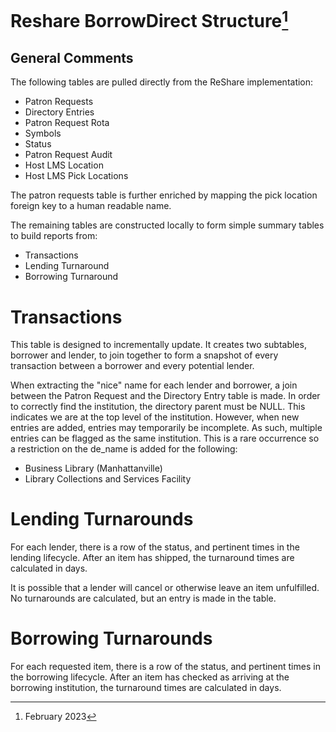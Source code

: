 # Reshare BorrowDirect Structure[^date]

## General Comments

The following tables are pulled directly from the ReShare implementation:

* Patron Requests
* Directory Entries
* Patron Request Rota
* Symbols
* Status
* Patron Request Audit
* Host LMS Location
* Host LMS Pick Locations

The patron requests table is further enriched by mapping the pick location foreign key to a human readable name.

The remaining tables are constructed locally to form simple summary tables to build reports from:

* Transactions
* Lending Turnaround
* Borrowing Turnaround


# Transactions
This table is designed to incrementally update.  It creates two subtables, borrower and lender, to join together to form a snapshot of every transaction between a borrower and every potential lender.

When extracting the "nice" name for each lender and borrower, a join between the Patron Request and the Directory Entry table is made.  In order to correctly find the institution, the directory parent must be NULL.  This indicates we are at the top level of the institution.  However, when new entries are added, entries may temporarily be incomplete.  As such, multiple entries can be flagged as the same institution.  This is a rare occurrence so a restriction on the de_name is added for the following:

* Business Library (Manhattanville)
* Library Collections and Services Facility

# Lending Turnarounds
For each lender, there is a row of the status, and pertinent times in the lending lifecycle.  After an item has shipped, the turnaround times are calculated in days.

It is possible that a lender will cancel or otherwise leave an item unfulfilled.  No turnarounds are calculated, but an entry is made in the table.

# Borrowing Turnarounds
For each requested item, there is a row of the status, and pertinent times in the borrowing lifecycle.  After an item has checked as arriving at the borrowing institution, the turnaround times are calculated in days.

[^date]: February 2023
[^date]: August 2024
